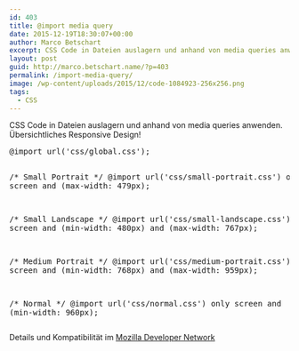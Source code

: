 ```yaml
---
id: 403
title: @import media query
date: 2015-12-19T18:30:07+00:00
author: Marco Betschart
excerpt: CSS Code in Dateien auslagern und anhand von media queries anwenden.
layout: post
guid: http://marco.betschart.name/?p=403
permalink: /import-media-query/
image: /wp-content/uploads/2015/12/code-1084923-256x256.png
tags:
  - CSS
---
```

CSS Code in Dateien auslagern und anhand von media queries anwenden. Übersichtliches Responsive Design!

<div class="snippetcpt-wrap" id="snippet-500" data-id="500" data-edit="http://dev.marco-betschart.local/wp-admin/post.php?post=500&action=edit" data-copy="/wp-admin/export.php?type=jekyll&#038;snippet=b31d996337&#038;id=500" data-fullscreen="http://dev.marco-betschart.local/code-snippets/import-media-queries/?full-screen=1">
  <pre class="prettyprint linenums lang-css" title="@import media queries">@import url('css/global.css');

/* Small Portrait */
@import url('css/small-portrait.css') only screen and (max-width: 479px);

/* Small Landscape */
@import url('css/small-landscape.css') only screen and (min-width: 480px) and (max-width: 767px);

/* Medium Portrait */
@import url('css/medium-portrait.css') only screen and (min-width: 768px) and (max-width: 959px);

/* Normal */
@import url('css/normal.css') only screen and (min-width: 960px);</pre>
</div>

Details und Kompatibilität im [Mozilla Developer Network](https://developer.mozilla.org/de/docs/Web/CSS/@import)